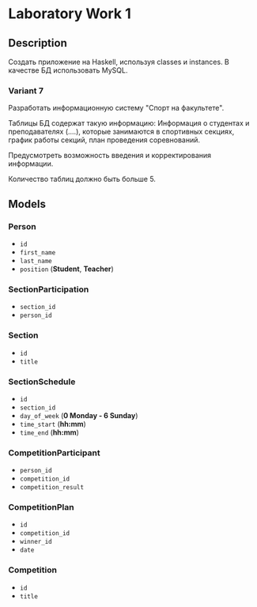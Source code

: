 # Laboratory Work 1

## Description
Создать приложение на Haskell, используя classes и instances. В качестве БД использовать MySQL.

### Variant 7
Разработать информационную систему "Спорт на факультете".

Таблицы БД содержат такую информацию: Информация о студентах и преподавателях (....), которые занимаются в спортивных секциях, график работы секций, план проведения соревнований.

Предусмотреть возможность введения и корректирования информации.

Количество таблиц должно быть больше 5.


## Models

### Person
- `id`
- `first_name`
- `last_name`
- `position`    (**Student**, **Teacher**)

### SectionParticipation
- `section_id`
- `person_id`

### Section
- `id`
- `title`

### SectionSchedule
- `id`
- `section_id`
- `day_of_week`     (**0 Monday - 6 Sunday**)
- `time_start`      (**hh:mm**)
- `time_end`        (**hh:mm**)

### CompetitionParticipant
- `person_id`
- `competition_id`
- `competition_result`

### CompetitionPlan
- `id`
- `competition_id`
- `winner_id`
- `date`

### Competition
- `id`
- `title`



